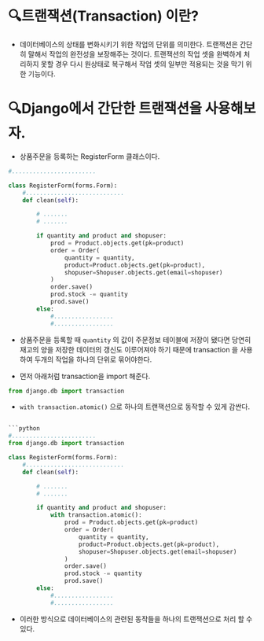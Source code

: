 # 🔍트랜잭션(Transaction) 이란?
* 데이터베이스의 상태를 변화시키기 위한 작업의 단위를 의미한다. 트랜잭션은 간단히 말해서 작업의 완전성을 보장해주는 것이다. 트랜잭션의 작업 셋을 완벽하게 처리하지 못할 경우 다시 원상태로 복구해서 작업 셋의 일부만 적용되는 것을 막기 위한 기능이다.

# 🔍Django에서 간단한 트랜잭션을 사용해보자.

* 상품주문을 등록하는 RegisterForm 클래스이다.

```python
#........................ 

class RegisterForm(forms.Form):
    #............................
    def clean(self):

        # .......
        # .......

        if quantity and product and shopuser:
            prod = Product.objects.get(pk=product)
            order = Order(
                quantity = quantity,
                product=Product.objects.get(pk=product),
                shopuser=Shopuser.objects.get(email=shopuser)
            )
            order.save()
            prod.stock -= quantity
            prod.save()
        else:
            #.................
            #.................
```
* 상품주문을 등록할 때 `quantity` 의 값이 주문정보 테이블에 저장이 됐다면 당연히 재고의 양을 저장한 데이터의 갱신도 이루어져야 하기 때문에 transaction 을 사용하여 두개의 작업을 하나의 단위로 묶어야한다.

* 먼저 아래처럼 transaction을 import 해준다.
```python
from django.db import transaction
```

* `with transaction.atomic()` 으로 하나의 트랜잭션으로 동작할 수 있게 감싼다.
```python

```python
#........................ 
from django.db import transaction

class RegisterForm(forms.Form):
    #............................
    def clean(self):

        # .......
        # .......

        if quantity and product and shopuser:
            with transaction.atomic():
                prod = Product.objects.get(pk=product)
                order = Order(
                    quantity = quantity,
                    product=Product.objects.get(pk=product),
                    shopuser=Shopuser.objects.get(email=shopuser)
                )
                order.save()
                prod.stock -= quantity
                prod.save()
        else:
            #.................
            #.................
```
* 이러한 방식으로 데이터베이스의 관련된 동작들을 하나의 트랜잭션으로 처리 할 수 있다.

